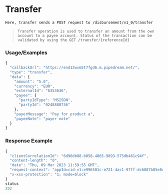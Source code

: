 # Transfer

`Here, transfer sends a POST request to /disbursement/v1_0/transfer`

> `Transfer operation is used to transfer an amount from the own account to a payee account.
Status of the transaction can be validated by using the GET /transfer/{referenceId}`

### Usage/Examples

```javascript
{
  "callbackUrl": "https://end13wxm5t7fgd6.m.pipedream.net/",
  "type": "transfer",
  "data": {
    "amount": "5.0",
    "currency": "EUR",
    "externalId": "6353636",
    "payee": {
      "partyIdType": "MSISDN",
      "partyId": "0248888736"
    },
    "payerMessage": "Pay for product a",
    "payeeNote": "payer note"
  }
}
```

### Response Example

```javascript
{
  "clientCorrelationId": "6d96db88-b058-4865-9893-575db461c94f",
  "content-length": "0",
  "date": "Thu, 09 Mar 2023 11:59:55 GMT",
  "request-context": "appId=cid-v1:e996501c-e721-4ac1-97ff-dc6887b85e8c",
  "x-xss-protection": "1; mode=block"
}
status
202
```